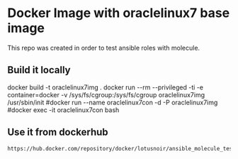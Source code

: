 
# Docker Image with oraclelinux7 base image 

This repo was created in order to test ansible roles with molecule.

## Build it locally

  docker build -t oraclelinux7img .
  docker run --rm --privileged  -ti -e container=docker  -v /sys/fs/cgroup:/sys/fs/cgroup  oraclelinux7img /usr/sbin/init
  #docker run --name oraclelinux7con -d -P oraclelinux7img
  #docker exec -it oraclelinux7con bash

## Use it from dockerhub

    https://hub.docker.com/repository/docker/lotusnoir/ansible_molecule_test_images:oraclelinux7
